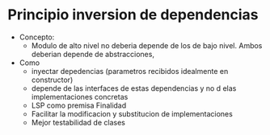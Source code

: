 # Principio inversion de dependencias
- Concepto:
    - Modulo de alto nivel no deberia depende de los de bajo nivel. Ambos deberian depende de abstracciones,
- Como
    - inyectar depedencias (parametros recibidos idealmente en constructor)
    - depende de las interfaces de estas dependencias y no d elas implementaciones concretas
    - LSP como premisa
Finalidad
    - Facilitar la modificacion y substitucion de implementaciones
    - Mejor testabilidad de clases